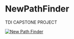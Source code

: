 # NewPathFinder
TDI CAPSTONE PROJECT

[![New Path Finder](https://img.youtube.com/watch?v=R4yNkrw5huM/0.jpg)](https://www.youtube.com/watch?v=R4yNkrw5huM "New Path Finder")


